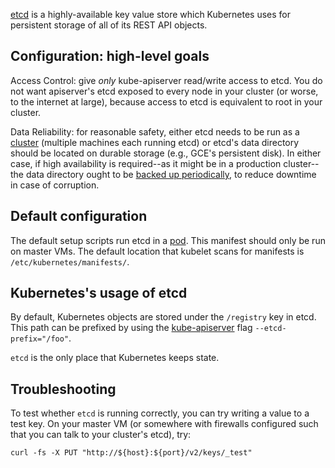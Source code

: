 ---
---

[etcd](https://coreos.com/etcd/docs/2.0.12/) is a highly-available key value
store which Kubernetes uses for persistent storage of all of its REST API
objects.

## Configuration: high-level goals

Access Control: give *only* kube-apiserver read/write access to etcd. You do not
want apiserver's etcd exposed to every node in your cluster (or worse, to the
internet at large), because access to etcd is equivalent to root in your
cluster.

Data Reliability: for reasonable safety, either etcd needs to be run as a
[cluster](/docs/admin/high-availability/#clustering-etcd) (multiple machines each running
etcd) or etcd's data directory should be located on durable storage (e.g., GCE's
persistent disk). In either case, if high availability is required--as it might
be in a production cluster--the data directory ought to be [backed up
periodically](https://coreos.com/etcd/docs/2.0.12/admin_guide/#disaster-recovery),
to reduce downtime in case of corruption.

## Default configuration

The default setup scripts run etcd in a
[pod](http://releases.k8s.io/{{page.githubbranch}}/cluster/saltbase/salt/etcd/etcd.manifest). This manifest should only
be run on master VMs. The default location that kubelet scans for manifests is
`/etc/kubernetes/manifests/`.

## Kubernetes's usage of etcd

By default, Kubernetes objects are stored under the `/registry` key in etcd.
This path can be prefixed by using the [kube-apiserver](/docs/admin/kube-apiserver) flag
`--etcd-prefix="/foo"`.

`etcd` is the only place that Kubernetes keeps state.

## Troubleshooting

To test whether `etcd` is running correctly, you can try writing a value to a
test key. On your master VM (or somewhere with firewalls configured such that
you can talk to your cluster's etcd), try:

```shell
curl -fs -X PUT "http://${host}:${port}/v2/keys/_test"
```

